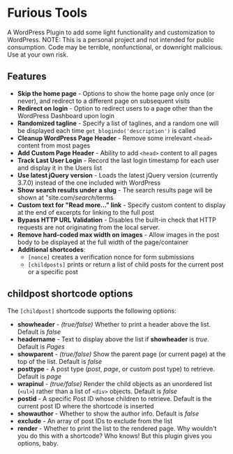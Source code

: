 # Furious Tools
A WordPress Plugin to add some light functionality and customization to WordPress. NOTE: This is a personal project and not intended for public consumption. Code may be terrible, nonfunctional, or downright malicious. Use at your own risk.

## Features
* __Skip the home page__ - Options to show the home page only once (or never), and redirect to a different page on subsequent visits
* __Redirect on login__ - Option to redirect users to a page other than the WordPress Dashboard upon login
* __Randomized tagline__ - Specify a list of taglines, and a random one will be displayed each time `get_blogindo('description')` is called
* __Cleanup WordPress Page Header__ - Remove some irrelevant `<head>` content from most pages
* __Add Custom Page Header__ - Ability to add `<head>` content to all pages
* __Track Last User Login__ - Record the last login timestamp for each user and display it in the Users list
* __Use latest jQuery version__ - Loads the latest jQuery version (currently 3.7.0) instead of the one included with WordPress
* __Show search results under a slug__ - The search results page will be shown at "site.com/_search_/terms
* __Custom text for "Read more..." link__ - Specify custom content to display at the end of excerpts for linking to the full post
* __Bypass HTTP URL Validation__ - Disables the built-in check that HTTP requests are not originating from the local server.
* __Remove hard-coded max width on images__ - Allow images in the post body to be displayed at the full width of the page/container
* __Additional shortcodes__:
	* `[nonce]` creates a verification nonce for form submissions
	* `[childposts]` prints or return a list of child posts for the current post or a specific post

## childpost shortcode options
The `[childpost]` shortcode supports the following options:
* __showheader__ - _(true/false)_ Whether to print a header above the list. Default is _false_
* __headername__ - Text to display above the list if **showheader** is _true_. Default is _Pages_
* __showparent__ - _(true/false)_ Show the parent page (or current page) at the top of the list. Default is _false_
* __posttype__ - A post type (_post_, _page_, or custom post type) to retrieve. Default is _page_
* __wrapinul__ - _(true/false)_ Render the child objects as an unordered list (`<ul>`) rather than a list of `<div>` objects. Default is _false_
* __postid__ - A specific Post ID whose children to retrieve. Default is the current post ID where the shortcode is inserted
* __showauthor__ - Whether to show the author info. Default is _false_
* __exclude__ - An array of post IDs to exclude from the list
* __render__ - Whether to print the list to the rendered page. Why wouldn't you do this with a shortcode? Who knows! But this plugin gives you options, baby.